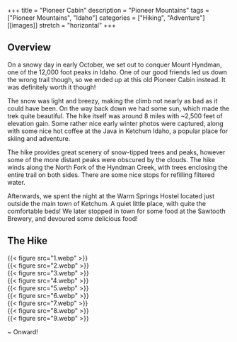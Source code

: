+++
title = "Pioneer Cabin"
description = "Pioneer Mountains"
tags = ["Pioneer Mountains", "Idaho"]
categories = ["Hiking", "Adventure"]
[[images]]
  stretch = "horizontal"
+++

## Overview

On a snowy day in early October, we set out to conquer Mount Hyndman, one of the 12,000 foot peaks in Idaho.
One of our good friends led us down the wrong trail though, so we ended up at this old Pioneer Cabin instead.
It was definitely worth it though!
<!--more-->
The snow was light and breezy, making the climb not nearly as bad as it could have been. On the way back down we had some sun, which made the trek quite beautiful.
The hike itself was around 8 miles with ~2,500 feet of elevation gain.
Some rather nice early winter photos were captured, along with some nice hot coffee at the Java in Ketchum Idaho, a popular place for skiing and adventure.

The hike provides great scenery of snow-tipped trees and peaks, however some of the more distant peaks were obscured by the clouds.
The hike winds along the North Fork of the Hyndman Creek, with trees enclosing the entire trail on both sides.
There are some nice stops for refilling filtered water.

Afterwards, we spent the night at the Warm Springs Hostel located just outside the main town of Ketchum.
A quiet little place, with quite the comfortable beds!
We later stopped in town for some food at the Sawtooth Brewery, and devoured some delicious food!

## The Hike

{{< figure src="1.webp" >}} \
{{< figure src="2.webp" >}} \
{{< figure src="3.webp" >}} \
{{< figure src="4.webp" >}} \
{{< figure src="5.webp" >}} \
{{< figure src="6.webp" >}} \
{{< figure src="7.webp" >}} \
{{< figure src="8.webp" >}} \
{{< figure src="9.webp" >}}

~ Onward!
